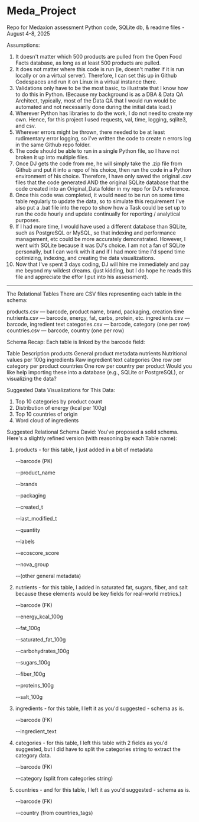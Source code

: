 # Meda_Project
Repo for Medaxion assessment Python code, SQLite db, &amp; readme files - August 4-8, 2025

Assumptions:
1.  It doesn't matter which 500 products are pulled from the Open Food Facts database, as long as at least 500 products are pulled.
2.  It does not matter where this code is run (ie, doesn't matter if it is run locally or on a virtual server).  Therefore, I can set this up in Github Codespaces and run it on Linux in a virtual instance there.
3.  Validations only have to be the most basic, to illustrate that I know how to do this in Python. (Because my background is as a DBA & Data QA Architect, typically, most of the Data QA that I would run would be automated and not necessarily done during the initial data load.)
4.  Wherever Python has libraries to do the work, I do not need to create my own.  Hence, for this project I used requests, val, time, logging, sqlite3, and csv.
5.  Wherever errors might be thrown, there needed to be at least rudimentary error logging, so I've written the code to create n errors log in the same Github repo folder.
6.  The code should be able to run in a single Python file, so I have not broken it up into multiple files.
7.  Once DJ gets the code from me, he will simply take the .zip file from Github and put it into a repo of his choice, then run the code in a Python environment of his choice.  Therefore, I have only saved the original .csv files that the code generated AND the original SQLite database that the code created into an Original_Data folder in my repo for DJ's reference.
8.  Once this code was completed, it would need to be run on some time table regularly to update the data, so to simulate this requirement I've also put a .bat file into the repo to show how a Task could be set up to run the code hourly and update continually for reporting / analytical purposes.
9.  If I had more time, I would have used a different database than SQLite, such as PostgreSQL or MySQL, so that indexing and performance management, etc could be more accurately demonstrated.  However, I went with SQLite because it was DJ's choice.  I am not a fan of SQLite personally, but I can work with it and if I had more time I'd spend time optimizing, indexing, and creating the data visualizations.
9.  Now that I've spent 3 days coding, DJ will hire me immediately and pay me beyond my wildest dreams.  (just kidding, but I do hope he reads this file and appreciate the effor I put into his assessment).
----------------------------------------------------------------------------------------------------------------------------------

The Relational Tables
There are CSV files representing each table in the schema:

products.csv — barcode, product name, brand, packaging, creation time
nutrients.csv — barcode, energy, fat, carbs, protein, etc.
ingredients.csv — barcode, ingredient text
categories.csv — barcode, category (one per row)
countries.csv — barcode, country (one per row)

Schema Recap:
Each table is linked by the barcode field:

Table	Description
products	General product metadata
nutrients	Nutritional values per 100g
ingredients	Raw ingredient text
categories	One row per category per product
countries	One row per country per product
Would you like help importing these into a database (e.g., SQLite or PostgreSQL), or visualizing the data?

Suggested Data Visualizations for This Data:
1.  Top 10 categories by product count
2.  Distribution of energy (kcal per 100g)
3.  Top 10 countries of origin
4.  Word cloud of ingredients


Suggested Relational Schema
David:  You've proposed a solid schema. 
Here's a slightly refined version (with reasoning by each Table name):


1. products - for this table, I just added in a bit of metadata 

    --barcode (PK)

    --product_name

    --brands

    --packaging

    --created_t

    --last_modified_t

    --quantity

    --labels

    --ecoscore_score

    --nova_group

    --(other general metadata)


2. nutrients - for this table, I added in saturated fat, sugars, fiber, and salt because these elements would be key fields for real-world metrics.)

    --barcode (FK)
    
    --energy_kcal_100g

    --fat_100g
    
    --saturated_fat_100g

    --carbohydrates_100g

    --sugars_100g

    --fiber_100g

    --proteins_100g

    --salt_100g


3. ingredients - for this table, I left it as you'd suggested - schema as is.

    --barcode (FK)

    --ingredient_text


4. categories - for this table, I left this table with 2 fields as you'd suggested, but I did have to split the categories string to extract the category data.

    --barcode (FK)

    --category (split from categories string)


5. countries - and for this table, I left it as you'd suggested - schema as is.

    --barcode (FK)

    --country (from countries_tags)
